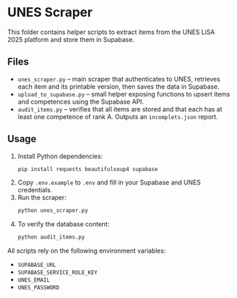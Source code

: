 # UNES Scraper

This folder contains helper scripts to extract items from the UNES LiSA 2025 platform and store them in Supabase.

## Files

- `unes_scraper.py` – main scraper that authenticates to UNES, retrieves each item and its printable version, then saves the data in Supabase.
- `upload_to_supabase.py` – small helper exposing functions to upsert items and competences using the Supabase API.
- `audit_items.py` – verifies that all items are stored and that each has at least one competence of rank A. Outputs an `incomplets.json` report.

## Usage

1. Install Python dependencies:
   ```bash
   pip install requests beautifulsoup4 supabase
   ```
2. Copy `.env.example` to `.env` and fill in your Supabase and UNES credentials.
3. Run the scraper:
   ```bash
   python unes_scraper.py
   ```
4. To verify the database content:
   ```bash
   python audit_items.py
   ```

All scripts rely on the following environment variables:
- `SUPABASE_URL`
- `SUPABASE_SERVICE_ROLE_KEY`
- `UNES_EMAIL`
- `UNES_PASSWORD`

